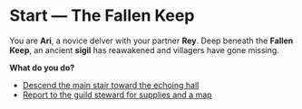 # Start — The Fallen Keep

You are **Ari**, a novice delver with your partner **Rey**. Deep beneath the **Fallen Keep**, an ancient **sigil** has reawakened and villagers have gone missing.

**What do you do?**
- [Descend the main stair toward the echoing hall](scenes/dock-and-launch.md)
- [Report to the guild steward for supplies and a map](scenes/brief-the-captain.md)
